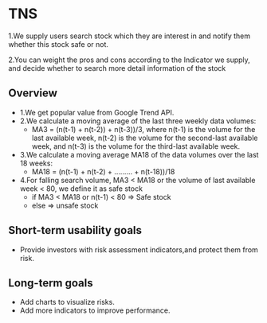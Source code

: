 # TNS

1.We supply users search stock which they are interest in and notify them whether this stock safe or not. 

2.You can weight the pros and cons according to the Indicator we supply, and decide  whether to search more detail information of the stock 


## Overview

- 1.We get popular value from Google Trend API.
- 2.We calculate a moving average of the last three weekly data volumes:
  - MA3 = (n(t-1) + n(t-2)) + n(t-3))/3, where n(t-1) is the volume for the last available week, n(t-2) is the volume for the second-last available week, and n(t-3) is the volume for the third-last available week.
- 3.We calculate a moving average MA18 of the data volumes over the last 18 weeks:
  - MA18 = (n(t-1) + n(t-2) + ……… + n(t-18))/18
- 4.For falling search volume, MA3 < MA18 or the volume of last available week < 80, we define it as safe stock
  - if   MA3 < MA18 or n(t-1) < 80    =>   Safe stock
  - else   =>  unsafe stock


## Short-term usability goals

- Provide investors with risk assessment indicators,and protect them from risk.

## Long-term goals

- Add charts to visualize risks.
- Add more indicators to improve performance.

